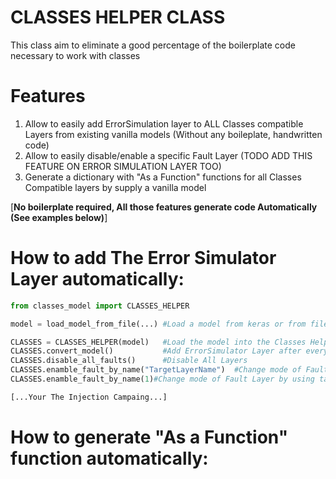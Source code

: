 # CLASSES HELPER CLASS

This class aim to eliminate a good percentage of the boilerplate code necessary to work with classes

# Features
1. Allow to easily add ErrorSimulation layer to ALL Classes compatible Layers from existing vanilla models (Without any boileplate, handwritten code)
2. Allow to easily disable/enable a specific Fault Layer (TODO ADD THIS FEATURE ON ERROR SIMULATION LAYER TOO)
3. Generate a dictionary with "As a Function" functions for all Classes Compatible layers by supply a vanilla model
   
[**No boilerplate required, All those features generate code Automatically (See examples below)**]

# How to add The Error Simulator Layer automatically:

``` python
from classes_model import CLASSES_HELPER

model = load_model_from_file(...) #Load a model from keras or from file or create one

CLASSES = CLASSES_HELPER(model)   #Load the model into the Classes Helper
CLASSES.convert_model()           #Add ErrorSimulator Layer after every Classes Compatible Layer
CLASSES.disable_all_faults()      #Disable All Layers
CLASSES.enamble_fault_by_name("TargetLayerName")  #Change mode of Fault Layer to enamble by using the layer name
CLASSES.enamble_fault_by_name(1)#Change mode of Fault Layer by using target index

[...Your The Injection Campaing...]


```

# How to generate "As a Function" function automatically: